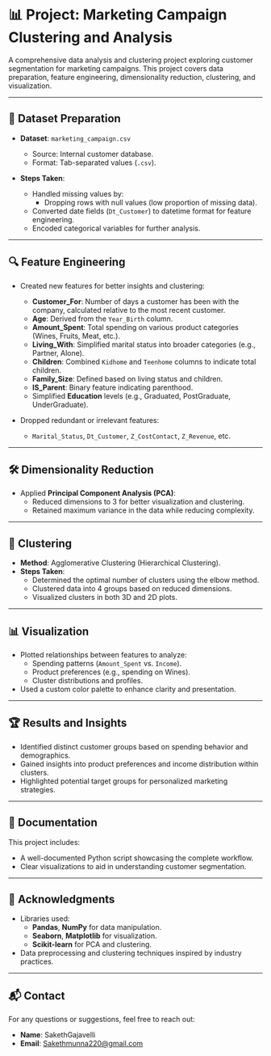 # 📊 Project: Marketing Campaign Clustering and Analysis

A comprehensive data analysis and clustering project exploring customer segmentation for marketing campaigns. This project covers data preparation, feature engineering, dimensionality reduction, clustering, and visualization.

---

## 📁 Dataset Preparation

- **Dataset**: `marketing_campaign.csv`  
  - Source: Internal customer database.  
  - Format: Tab-separated values (`.csv`).

- **Steps Taken**:
  - Handled missing values by:
    - Dropping rows with null values (low proportion of missing data).
  - Converted date fields (`Dt_Customer`) to datetime format for feature engineering.
  - Encoded categorical variables for further analysis.

---

## 🔍 Feature Engineering

- Created new features for better insights and clustering:
  - **Customer_For**: Number of days a customer has been with the company, calculated relative to the most recent customer.
  - **Age**: Derived from the `Year_Birth` column.
  - **Amount_Spent**: Total spending on various product categories (Wines, Fruits, Meat, etc.).
  - **Living_With**: Simplified marital status into broader categories (e.g., Partner, Alone).
  - **Children**: Combined `Kidhome` and `Teenhome` columns to indicate total children.
  - **Family_Size**: Defined based on living status and children.
  - **IS_Parent**: Binary feature indicating parenthood.
  - Simplified **Education** levels (e.g., Graduated, PostGraduate, UnderGraduate).

- Dropped redundant or irrelevant features:
  - `Marital_Status`, `Dt_Customer`, `Z_CostContact`, `Z_Revenue`, etc.

---

## 🛠️ Dimensionality Reduction

- Applied **Principal Component Analysis (PCA)**:
  - Reduced dimensions to 3 for better visualization and clustering.
  - Retained maximum variance in the data while reducing complexity.

---

## 🤖 Clustering

- **Method**: Agglomerative Clustering (Hierarchical Clustering).
- **Steps Taken**:
  - Determined the optimal number of clusters using the elbow method.
  - Clustered data into 4 groups based on reduced dimensions.
  - Visualized clusters in both 3D and 2D plots.

---

## 📊 Visualization

- Plotted relationships between features to analyze:
  - Spending patterns (`Amount_Spent` vs. `Income`).
  - Product preferences (e.g., spending on Wines).
  - Cluster distributions and profiles.
- Used a custom color palette to enhance clarity and presentation.

---

## 🏆 Results and Insights

- Identified distinct customer groups based on spending behavior and demographics.
- Gained insights into product preferences and income distribution within clusters.
- Highlighted potential target groups for personalized marketing strategies.

---

## 📄 Documentation

This project includes:
- A well-documented Python script showcasing the complete workflow.
- Clear visualizations to aid in understanding customer segmentation.

---

## 🙌 Acknowledgments

- Libraries used:
  - **Pandas**, **NumPy** for data manipulation.
  - **Seaborn**, **Matplotlib** for visualization.
  - **Scikit-learn** for PCA and clustering.
- Data preprocessing and clustering techniques inspired by industry practices.

---

## 📬 Contact

For any questions or suggestions, feel free to reach out:

- **Name**: SakethGajavelli 
- **Email**: Sakethmunna220@gmail.com

